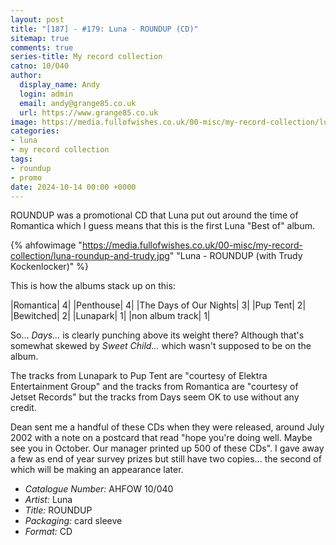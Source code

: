 ```yaml
---
layout: post
title: "[187] - #179: Luna - ROUNDUP (CD)"
sitemap: true
comments: true
series-title: My record collection
catno: 10/040
author:
  display_name: Andy
  login: admin
  email: andy@grange85.co.uk
  url: https://www.grange85.co.uk
image: https://media.fullofwishes.co.uk/00-misc/my-record-collection/luna-roundup-and-trudy.jpg
categories:
- luna
- my record collection
tags:
- roundup
- promo
date: 2024-10-14 00:00 +0000
---
```

ROUNDUP was a promotional CD that Luna put out around the time of Romantica which I guess means that this is the first Luna "Best of" album.

{% ahfowimage "https://media.fullofwishes.co.uk/00-misc/my-record-collection/luna-roundup-and-trudy.jpg" "Luna - ROUNDUP (with Trudy Kockenlocker)" %}

This is how the albums stack up on this:

|Romantica|	4|
|Penthouse|	4|
|The Days of Our Nights|	3|
|Pup Tent|	2|
|Bewitched|	2|
|Lunapark|	1|
|non album track|	1|

So... _Days..._ is clearly punching above its weight there? Although that's somewhat skewed by _Sweet Child..._ which wasn't supposed to be on the album.

The tracks from Lunapark to Pup Tent are "courtesy of Elektra Entertainment Group" and the tracks from Romantica are "courtesy of Jetset Records" but the tracks from Days seem OK to use without any credit.

Dean sent me a handful of these CDs when they were released, around July 2002 with a note on a postcard that read "hope you're doing well. Maybe see you in October. Our manager printed up 500 of these CDs". I gave away a few as end of year survey prizes but still have two copies... the second of which will be making an appearance later.

 - *Catalogue Number:*  AHFOW 10/040
 - *Artist:* Luna
 - *Title:* ROUNDUP
 - *Packaging:* card sleeve
 - *Format:* CD
